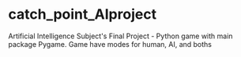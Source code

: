 # catch_point_AIproject

Artificial Intelligence Subject's Final Project - Python game with main package Pygame. Game have modes for human, AI, and boths

<img src=''>
